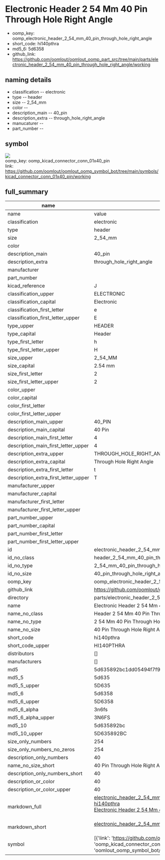# Electronic Header 2 54 Mm 40 Pin Through Hole Right Angle

  
* oomp_key: oomp_electronic_header_2_54_mm_40_pin_through_hole_right_angle 
* short_code: hi140pthra
* md5_6: 5d6358  
* github_link: https://github.com/oomlout/oomlout_oomp_part_src/tree/main/parts/electronic_header_2_54_mm_40_pin_through_hole_right_angle/working  
## naming details
* classification -- electronic
* type -- header
* size -- 2_54_mm
* color -- 
* description_main -- 40_pin
* description_extra -- through_hole_right_angle
* manucaturer -- 
* part_number -- 



## symbol

![](symbol/{index}}/working/working_600.png)  
oomp_key: oomp_kicad_connector_conn_01x40_pin  
link: https://github.com/oomlout/oomlout_oomp_symbol_bot/tree/main/symbols/kicad_connector_conn_01x40_pin/working  


## full_summary
| name | value | 
| --- | --- | 
| name | value | 
| classification | electronic | 
| type | header | 
| size | 2_54_mm | 
| color |  | 
| description_main | 40_pin | 
| description_extra | through_hole_right_angle | 
| manufacturer |  | 
| part_number |  | 
| kicad_reference | J | 
| classification_upper | ELECTRONIC | 
| classification_capital | Electronic | 
| classification_first_letter | e | 
| classification_first_letter_upper | E | 
| type_upper | HEADER | 
| type_capital | Header | 
| type_first_letter | h | 
| type_first_letter_upper | H | 
| size_upper | 2_54_MM | 
| size_capital | 2.54 mm | 
| size_first_letter | 2 | 
| size_first_letter_upper | 2 | 
| color_upper |  | 
| color_capital |  | 
| color_first_letter |  | 
| color_first_letter_upper |  | 
| description_main_upper | 40_PIN | 
| description_main_capital | 40 Pin | 
| description_main_first_letter | 4 | 
| description_main_first_letter_upper | 4 | 
| description_extra_upper | THROUGH_HOLE_RIGHT_ANGLE | 
| description_extra_capital | Through Hole Right Angle | 
| description_extra_first_letter | t | 
| description_extra_first_letter_upper | T | 
| manufacturer_upper |  | 
| manufacturer_capital |  | 
| manufacturer_first_letter |  | 
| manufacturer_first_letter_upper |  | 
| part_number_upper |  | 
| part_number_capital |  | 
| part_number_first_letter |  | 
| part_number_first_letter_upper |  | 
| id | electronic_header_2_54_mm_40_pin_through_hole_right_angle | 
| id_no_class | header_2_54_mm_40_pin_through_hole_right_angle | 
| id_no_type | 2_54_mm_40_pin_through_hole_right_angle | 
| id_no_size | 40_pin_through_hole_right_angle | 
| oomp_key | oomp_electronic_header_2_54_mm_40_pin_through_hole_right_angle | 
| github_link | https://github.com/oomlout/oomlout_oomp_part_src/tree/main/parts/electronic_header_2_54_mm_40_pin_through_hole_right_angle/working | 
| directory | parts/electronic_header_2_54_mm_40_pin_through_hole_right_angle | 
| name | Electronic Header 2 54 Mm 40 Pin Through Hole Right Angle | 
| name_no_class | Header 2 54 Mm 40 Pin Through Hole Right Angle | 
| name_no_type | 2 54 Mm 40 Pin Through Hole Right Angle | 
| name_no_size | 40 Pin Through Hole Right Angle | 
| short_code | hi140pthra | 
| short_code_upper | HI140PTHRA | 
| distributors | [] | 
| manufacturers | [] | 
| md5 | 5d635892bc1dd05494f7f9ab1aa9ead3 | 
| md5_5 | 5d635 | 
| md5_5_upper | 5D635 | 
| md5_6 | 5d6358 | 
| md5_6_upper | 5D6358 | 
| md5_6_alpha | 3n6fs | 
| md5_6_alpha_upper | 3N6FS | 
| md5_10 | 5d635892bc | 
| md5_10_upper | 5D635892BC | 
| size_only_numbers | 254 | 
| size_only_numbers_no_zeros | 254 | 
| description_only_numbers | 40 | 
| name_no_size_short | 40 Pin Through Hole Right Angle | 
| description_only_numbers_short | 40 | 
| description_or_color | 40 | 
| description_or_color_upper | 40 | 
| markdown_full | [electronic_header_2_54_mm_40_pin_through_hole_right_angle](https://github.com/oomlout/oomlout_oomp_part_src/tree/main/parts/electronic_header_2_54_mm_40_pin_through_hole_right_angle/working)<br>[hi140pthra](https://github.com/oomlout/oomlout_oomp_part_src/tree/main/parts/electronic_header_2_54_mm_40_pin_through_hole_right_angle/working)<br>[Electronic Header 2 54 Mm 40 Pin Through Hole Right Angle](https://github.com/oomlout/oomlout_oomp_part_src/tree/main/parts/electronic_header_2_54_mm_40_pin_through_hole_right_angle/working)<br><br> | 
| markdown_short | [electronic_header_2_54_mm_40_pin_through_hole_right_angle](https://github.com/oomlout/oomlout_oomp_part_src/tree/main/parts/electronic_header_2_54_mm_40_pin_through_hole_right_angle/working)<br><br> | 
| symbol | [{'link': 'https://github.com/oomlout/oomlout_oomp_symbol_bot/tree/main/symbols/kicad_connector_conn_01x40_pin', 'oomp_key': 'oomp_kicad_connector_conn_01x40_pin', 'directory': 'oomlout_oomp_symbol_bot/symbols/kicad_connector_conn_01x40_pin//working/working.kicad_sym', 'index': 0}] | 
